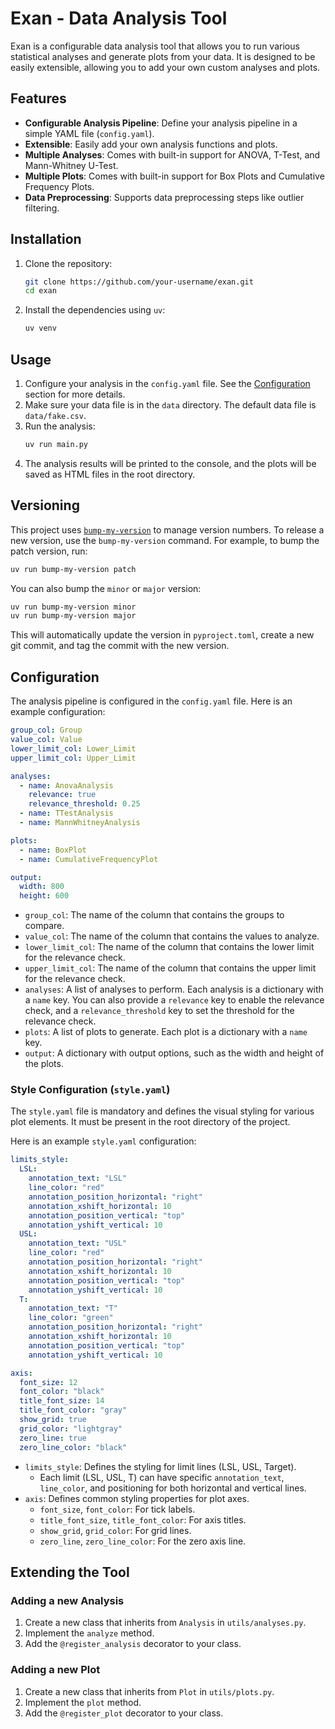 # Exan - Data Analysis Tool

Exan is a configurable data analysis tool that allows you to run various statistical analyses and generate plots from your data. It is designed to be easily extensible, allowing you to add your own custom analyses and plots.

## Features

*   **Configurable Analysis Pipeline**: Define your analysis pipeline in a simple YAML file (`config.yaml`).
*   **Extensible**: Easily add your own analysis functions and plots.
*   **Multiple Analyses**: Comes with built-in support for ANOVA, T-Test, and Mann-Whitney U-Test.
*   **Multiple Plots**: Comes with built-in support for Box Plots and Cumulative Frequency Plots.
*   **Data Preprocessing**: Supports data preprocessing steps like outlier filtering.

## Installation

1.  Clone the repository:
    ```bash
    git clone https://github.com/your-username/exan.git
    cd exan
    ```

2.  Install the dependencies using `uv`:
    ```bash
    uv venv
    ```

## Usage

1.  Configure your analysis in the `config.yaml` file. See the [Configuration](#configuration) section for more details.
2.  Make sure your data file is in the `data` directory. The default data file is `data/fake.csv`.
3.  Run the analysis:
    ```bash
    uv run main.py
    ```
4.  The analysis results will be printed to the console, and the plots will be saved as HTML files in the root directory.

## Versioning

This project uses [`bump-my-version`](https://github.com/callowayproject/bump-my-version) to manage version numbers. To release a new version, use the `bump-my-version` command. For example, to bump the patch version, run:

```bash
uv run bump-my-version patch
```

You can also bump the `minor` or `major` version:

```bash
uv run bump-my-version minor
uv run bump-my-version major
```

This will automatically update the version in `pyproject.toml`, create a new git commit, and tag the commit with the new version.

## Configuration

The analysis pipeline is configured in the `config.yaml` file. Here is an example configuration:

```yaml
group_col: Group
value_col: Value
lower_limit_col: Lower_Limit
upper_limit_col: Upper_Limit

analyses:
  - name: AnovaAnalysis
    relevance: true
    relevance_threshold: 0.25
  - name: TTestAnalysis
  - name: MannWhitneyAnalysis

plots:
  - name: BoxPlot
  - name: CumulativeFrequencyPlot

output:
  width: 800
  height: 600
```

*   `group_col`: The name of the column that contains the groups to compare.
*   `value_col`: The name of the column that contains the values to analyze.
*   `lower_limit_col`: The name of the column that contains the lower limit for the relevance check.
*   `upper_limit_col`: The name of the column that contains the upper limit for the relevance check.
*   `analyses`: A list of analyses to perform. Each analysis is a dictionary with a `name` key. You can also provide a `relevance` key to enable the relevance check, and a `relevance_threshold` key to set the threshold for the relevance check.
*   `plots`: A list of plots to generate. Each plot is a dictionary with a `name` key.
*   `output`: A dictionary with output options, such as the width and height of the plots.

### Style Configuration (`style.yaml`)

The `style.yaml` file is mandatory and defines the visual styling for various plot elements. It must be present in the root directory of the project.

Here is an example `style.yaml` configuration:

```yaml
limits_style:
  LSL:
    annotation_text: "LSL"
    line_color: "red"
    annotation_position_horizontal: "right"
    annotation_xshift_horizontal: 10
    annotation_position_vertical: "top"
    annotation_yshift_vertical: 10
  USL:
    annotation_text: "USL"
    line_color: "red"
    annotation_position_horizontal: "right"
    annotation_xshift_horizontal: 10
    annotation_position_vertical: "top"
    annotation_yshift_vertical: 10
  T:
    annotation_text: "T"
    line_color: "green"
    annotation_position_horizontal: "right"
    annotation_xshift_horizontal: 10
    annotation_position_vertical: "top"
    annotation_yshift_vertical: 10

axis:
  font_size: 12
  font_color: "black"
  title_font_size: 14
  title_font_color: "gray"
  show_grid: true
  grid_color: "lightgray"
  zero_line: true
  zero_line_color: "black"
```

*   `limits_style`: Defines the styling for limit lines (LSL, USL, Target).
    *   Each limit (LSL, USL, T) can have specific `annotation_text`, `line_color`, and positioning for both horizontal and vertical lines.
*   `axis`: Defines common styling properties for plot axes.
    *   `font_size`, `font_color`: For tick labels.
    *   `title_font_size`, `title_font_color`: For axis titles.
    *   `show_grid`, `grid_color`: For grid lines.
    *   `zero_line`, `zero_line_color`: For the zero axis line.

## Extending the Tool

### Adding a new Analysis

1.  Create a new class that inherits from `Analysis` in `utils/analyses.py`.
2.  Implement the `analyze` method.
3.  Add the `@register_analysis` decorator to your class.

### Adding a new Plot

1.  Create a new class that inherits from `Plot` in `utils/plots.py`.
2.  Implement the `plot` method.
3.  Add the `@register_plot` decorator to your class.